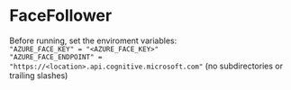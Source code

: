 # FaceFollower

Before running, set the enviroment variables:  
`"AZURE_FACE_KEY" = "<AZURE_FACE_KEY>"`  
`"AZURE_FACE_ENDPOINT" = "https://<location>.api.cognitive.microsoft.com"` (no subdirectories or trailing slashes)